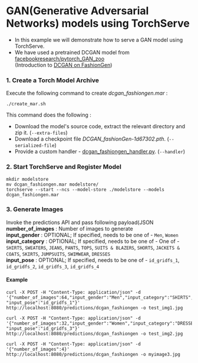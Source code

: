 # GAN(Generative Adversarial Networks) models using TorchServe
- In this example we will demonstrate how to serve a GAN model using TorchServe.
- We have used a pretrained DCGAN model from [facebookresearch/pytorch_GAN_zoo](https://github.com/facebookresearch/pytorch_GAN_zoo)  
  (Introduction to [DCGAN on FashionGen](https://pytorch.org/hub/facebookresearch_pytorch-gan-zoo_dcgan/))

### 1. Create a Torch Model Archive
Execute the following command to create _dcgan_fashiongen.mar_ :
```
./create_mar.sh
```
This command does the following :
- Download the model's source code, extract the relevant directory and zip it. (`--extra-files`)
- Download a checkpoint file _DCGAN_fashionGen-1d67302.pth_.  (`--serialized-file`)
- Provide a custom handler - [dcgan_fashiongen_handler.py](dcgan_fashiongen_handler.py). (`--handler`)


### 2. Start TorchServe and Register Model
```
mkdir modelstore
mv dcgan_fashiongen.mar modelstore/
torchserve --start --ncs --model-store ./modelstore --models dcgan_fashiongen.mar
```

### 3. Generate Images
Invoke the predictions API and pass following payload(JSON  
**number_of_images** :  Number of images to generate  
**input_gender** : OPTIONAL; If specified, needs to be one of - `Men`, `Women`  
**input_category** : OPTIONAL; If specified, needs to be one of - One of - `SHIRTS`, `SWEATERS`, `JEANS`, `PANTS`, `TOPS`, `SUITS & BLAZERS`, `SHORTS`, `JACKETS & COATS`, `SKIRTS`, `JUMPSUITS`, `SWIMWEAR`, `DRESSES`  
**input_pose** : OPTIONAL; If specified, needs to be one of - `id_gridfs_1`, `id_gridfs_2`, `id_gridfs_3`, `id_gridfs_4`  

#### Example
```
curl -X POST -H "Content-Type: application/json" -d '{"number_of_images":64,"input_gender":"Men","input_category":"SHIRTS", "input_pose":"id_gridfs_1"}' http://localhost:8080/predictions/dcgan_fashiongen -o test_img1.jpg

curl -X POST -H "Content-Type: application/json" -d '{"number_of_images":32,"input_gender":"Women","input_category":"DRESSES", "input_pose":"id_gridfs_3"}' http://localhost:8080/predictions/dcgan_fashiongen -o test_img2.jpg

curl -X POST -H "Content-Type: application/json" -d '{"number_of_images":4}' http://localhost:8080/predictions/dcgan_fashiongen -o myimage3.jpg

```
